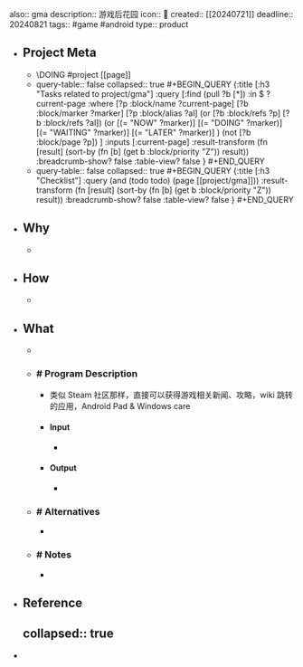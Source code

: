 also:: gma
description:: 游戏后花园
icon:: 📂
created:: [[20240721]]
deadline:: 20240821
tags:: #game #android 
type:: product

- ## Project Meta
  - \DOING #project [[page]]
  - query-table:: false
    collapsed:: true
    #+BEGIN_QUERY
    {:title [:h3 "Tasks related to project/gma"]
    :query [:find (pull ?b [*])
       :in $ ?current-page
       :where
       [?p :block/name ?current-page]
       [?b :block/marker ?marker]
    [?p :block/alias ?al]
    (or [?b :block/refs ?p] [?b :block/refs ?al])
    (or
       [(= "NOW" ?marker)]
       [(= "DOING" ?marker)]
       [(= "WAITING" ?marker)]
       [(= "LATER" ?marker)]
    )
    (not [?b :block/page ?p])
    ]
    :inputs [:current-page]
    :result-transform (fn [result]
                        (sort-by (fn [b]
                                   (get b :block/priority "Z")) result))
    :breadcrumb-show? false
    :table-view? false
    }
    #+END_QUERY
  - query-table:: false
    collapsed:: true
    #+BEGIN_QUERY
    {:title [:h3 "Checklist"]
    :query (and (todo todo) (page [[project/gma]]))
    :result-transform (fn [result]
                        (sort-by (fn [b]
                                   (get b :block/priority "Z")) result))
    :breadcrumb-show? false
    :table-view? false
    }
    #+END_QUERY
- ## Why
  -
- ## How
  -
- ## What
  -
  - ### \# Program Description
    - 类似 Steam 社区那样，直接可以获得游戏相关新闻、攻略，wiki 跳转的应用，Android Pad & Windows care
    - #### Input
      -
    - #### Output
      -
  - ### \# Alternatives
    -
  - ### \# Notes
    -
- ## Reference
  collapsed:: true
  -
-